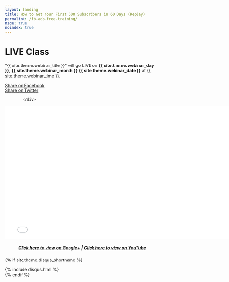 ```yaml
---
layout: landing
title: How to Get Your First 500 Subscribers in 60 Days (Replay)
permalink: /fb-ads-free-training/
hide: true
noindex: true
---
```


<div class="container-fluid">
            <div id="invite-header" class="row">
                    <h1>LIVE Class</h1>
                    <p>"{{ site.theme.webinar_title }}" will go LIVE on <strong>{{ site.theme.webinar_day }}, {{ site.theme.webinar_month }} {{ site.theme.webinar_date }}</strong> at {{ site.theme.webinar_time }}.</p>
            </div>
            <!--social-->
            <div id="social-bar" class="row social-bar">
                <a href="#" rel="nofollow" id="facebook-btn" class="facebook" onClick="MyWindow=window.open('https://www.facebook.com/sharer/sharer.php?u=http://www.persuasiveblog.com/webinar','MyWindow','toolbar=no,location=no,directories=no,status=no, menubar=no,scrollbars=no,resizable=no,width=600,height=300'); return false;">
                    <div class="fb-btn-pre"></div><div class="fb-btn">Share on Facebook</div>
                </a>
                <a href="#" rel="nofollow" id="twitter-btn" class="twitter" onClick="MyWindow=window.open('http://twitter.com/intent/tweet?status=Webinar: {{ site.theme.webinar_title }} @maryefern+http://www.persuasiveblog.com/webinar/','MyWindow','toolbar=no,location=no,directories=no,status=no, menubar=no,scrollbars=no,resizable=no,width=600,height=300'); return false;">
                    <div class="tw-btn-pre"></div><div class="tw-btn">Share on Twitter</div>
                </a>  
            
            </div>

<article>

<center><iframe width="768" height="436" src="//www.youtube.com/embed/HSu0PGDMrjE" frameborder="0" allowfullscreen></iframe>
<h5><a href="https://plus.google.com/events/c17atiili9eqpor1j5c7g5mi9lo">Click here to view on Google+</a> | <a href="https://youtu.be/HSu0PGDMrjE">Click here to view on YouTube</a></h5>
</center>

</article>


<!-- Disqus -->
{% if site.theme.disqus_shortname %}
<div class="comments">
  {% include disqus.html %}
</div>
{% endif %}
